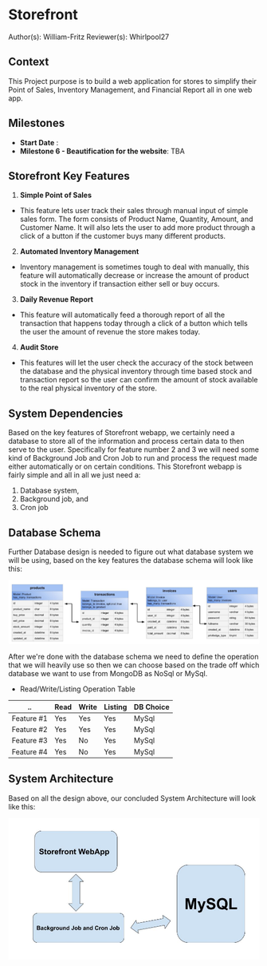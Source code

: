 # Storefront
Author(s): William-Fritz 
Reviewer(s): Whirlpool27

## Context
This Project purpose is to build a web application for stores to simplify their Point of Sales, Inventory Management, and Financial Report all in one web app.

## Milestones
- **Start Date** : 
- **Milestone 6 - Beautification for the website**: TBA

## Storefront Key Features
1. **Simple Point of Sales**
  - This feature lets user track their sales through manual input of simple sales form. The form consists of Product Name, Quantity, Amount, and Customer Name. It will also lets the user to add more product through a click of a button if the customer buys many different products.
2. **Automated Inventory Management**
  - Inventory management is sometimes tough to deal with manually, this feature will automatically decrease or increase the amount of product stock in the inventory if transaction either sell or buy occurs.
3. **Daily Revenue Report**
  - This feature will automatically feed a thorough report of all the transaction that happens today through a click of a button which tells the user the amount of revenue the store makes today.
4. **Audit Store**
  - This features will let the user check the accuracy of the stock between the database and the physical inventory through time based stock and transaction report so the user can confirm the amount of stock available to the real physical inventory of the store.

## System Dependencies
Based on the key features of Storefront webapp, we certainly need a database to store all of the information and process certain data to then serve to the user. Specifically for feature number 2 and 3 we will need some kind of Background Job and Cron Job to run and process the request made either automatically or on certain conditions. This Storefront webapp is fairly simple and all in all we just need a:
1. Database system, 
2. Background job, and
3. Cron job

## Database Schema
Further Database design is needed to figure out what database system we will be using, based on the key features the database schema will look like this:

![database schema](database%20schema.jpg)


After we're done with the database schema we need to define the operation that we will heavily use so then we can choose based on the trade off which database we want to use from MongoDB as NoSql or MySql.

+ Read/Write/Listing Operation Table

.. | Read | Write | Listing | DB Choice
-- | ---- | ----- | ------- | ---------
Feature #1 | Yes | Yes | Yes | MySql
Feature #2 | Yes | Yes | Yes | MySql
Feature #3 | Yes | No | Yes | MySql
Feature #4 | Yes | No | Yes | MySql

## System Architecture
Based on all the design above, our concluded System Architecture will look like this:

![System Architecture](System%20Architecture.jpg)
